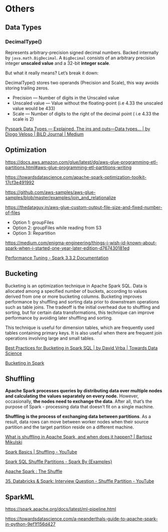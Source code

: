 # Others

## Data Types

### DecimalType()

Represents arbitrary-precision signed decimal numbers. Backed internally by `java.math.BigDecimal`. A `BigDecimal` consists of an arbitrary precision integer **unscaled value** and a 32-bit **integer scale**.

But what it really means? Let’s break it down:

DecimalType() stores two operands (Precision and Scale), this way avoids storing trailing zeros.

- Precision — Number of digits in the Unscaled value
- Unscaled value — Value without the floating-point (i.e 4.33 the unscaled value would be 433)
- Scale — Number of digits to the right of the decimal point ( i.e 4.33 the scale is 2)

[Pyspark Data Types — Explained. The ins and outs—Data types… | by Diogo Veloso | BiLD Journal | Medium](https://medium.com/bild-journal/pyspark-data-types-explained-feb5e6f83c43)

## Optimization

<https://docs.aws.amazon.com/glue/latest/dg/aws-glue-programming-etl-partitions.html#aws-glue-programming-etl-partitions-writing>

<https://towardsdatascience.com/apache-spark-optimization-toolkit-17cf3e491992>

<https://github.com/aws-samples/aws-glue-samples/blob/master/examples/join_and_relationalize>

<https://thedataguy.in/aws-glue-custom-output-file-size-and-fixed-number-of-files>

- Option 1: groupFiles
- Option 2: groupFiles while reading from S3
- Option 3: Repartition

<https://medium.com/enigma-engineering/things-i-wish-id-known-about-spark-when-i-started-one-year-later-edition-d767430181ed>

[Performance Tuning - Spark 3.3.2 Documentation](https://spark.apache.org/docs/latest/sql-performance-tuning.html)

## Bucketing

Bucketing is an optimization technique in Apache Spark SQL. Data is allocated among a specified number of buckets, according to values derived from one or more bucketing columns. Bucketing improves performance by shuffling and sorting data prior to downstream operations such as table joins. The tradeoff is the initial overhead due to shuffling and sorting, but for certain data transformations, this technique can improve performance by avoiding later shuffling and sorting.

This technique is useful for dimension tables, which are frequently used tables containing primary keys. It is also useful when there are frequent join operations involving large and small tables.

[Best Practices for Bucketing in Spark SQL | by David Vrba | Towards Data Science](https://towardsdatascience.com/best-practices-for-bucketing-in-spark-sql-ea9f23f7dd53)

[Bucketing in Spark](https://www.clairvoyant.ai/blog/bucketing-in-spark)

## Shuffling

**Apache Spark processes queries by distributing data over multiple nodes and calculating the values separately on every node.** However, occasionally, **the nodes need to exchange the data**. After all, that’s the purpose of Spark - processing data that doesn’t fit on a single machine.

**Shuffling is the process of exchanging data between partitions**. As a result, data rows can move between worker nodes when their source partition and the target partition reside on a different machine.

[What is shuffling in Apache Spark, and when does it happen? | Bartosz Mikulski](https://www.mikulskibartosz.name/shuffling-in-apache-spark/)

[Spark Basics | Shuffling - YouTube](https://www.youtube.com/watch?v=ffHboqNoW_A)

[Spark SQL Shuffle Partitions - Spark By {Examples}](https://sparkbyexamples.com/spark/spark-shuffle-partitions/?expand_article=1)

[Apache Spark : The Shuffle](https://www.linkedin.com/pulse/apache-spark-shuffle-akhil-pathirippilly-mana/)

[35. Databricks & Spark: Interview Question - Shuffle Partition - YouTube](https://www.youtube.com/watch?v=Kmb_pm8AQCE)

## SparkML

<https://spark.apache.org/docs/latest/ml-pipeline.html>

<https://towardsdatascience.com/a-neanderthals-guide-to-apache-spark-in-python-9ef1f156d427>
